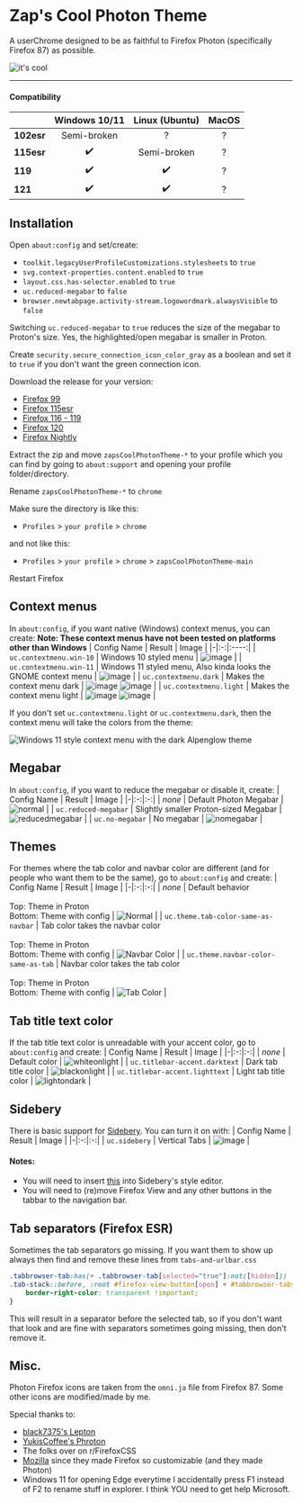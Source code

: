 # Zap's Cool Photon Theme
A userChrome designed to be as faithful to Firefox Photon (specifically Firefox 87) as possible.

![it's cool](https://github.com/zapSNH/zapsCoolPhotonTheme/assets/134786889/5b0dbcc3-78f2-497e-a949-39f0fdfa63cf)
____

#### Compatibility
| | Windows 10/11 | Linux (Ubuntu) | MacOS |
|-|:-:|:-:|:-:|
| **102esr** | Semi-broken | ? | ? |
| **115esr** | ✔️ | Semi-broken | ? |
| **119** | ✔️ | ✔️ | ? |
| **121** | ✔️ | ✔️ | ? | 
## Installation
Open `about:config` and set/create:
* `toolkit.legacyUserProfileCustomizations.stylesheets` to `true`
* `svg.context-properties.content.enabled` to `true`
* `layout.css.has-selector.enabled` to `true`
* `uc.reduced-megabar` to `false`
* `browser.newtabpage.activity-stream.logowordmark.alwaysVisible` to `false`

Switching `uc.reduced-megabar` to `true` reduces the size of the megabar to Proton's size. Yes, the highlighted/open megabar is smaller in Proton.

Create `security.secure_connection_icon_color_gray` as a boolean and set it to `true` if you don't want the green connection icon.

Download the release for your version:
* [Firefox 99](https://github.com/zapSNH/zapsCoolPhotonTheme/archive/refs/heads/archive-v99.zip)
* [Firefox 115esr](https://github.com/zapSNH/zapsCoolPhotonTheme/archive/refs/heads/115esr.zip)
* [Firefox 116 - 119](https://github.com/zapSNH/zapsCoolPhotonTheme/archive/refs/heads/119.zip)
* [Firefox 120](https://github.com/zapSNH/zapsCoolPhotonTheme/archive/refs/heads/nightly.zip)
* [Firefox Nightly](https://github.com/zapSNH/zapsCoolPhotonTheme/archive/refs/heads/nightly.zip)

Extract the zip and move `zapsCoolPhotonTheme-*` to your profile which you can find by going to `about:support` and opening your profile folder/directory.

Rename `zapsCoolPhotonTheme-*` to `chrome`


Make sure the directory is like this:
* `Profiles` > `your profile` > `chrome`

and not like this:
* `Profiles` > `your profile` > `chrome` > `zapsCoolPhotonTheme-main`

Restart Firefox

## Context menus
In `about:config`, if you want native (Windows) context menus, you can create:
**Note: These context menus have not been tested on platforms other than Windows**
| Config Name | Result | Image |
|-|:-:|:----:|
| `uc.contextmenu.win-10` | Windows 10 styled menu | ![image](https://github.com/zapSNH/zapsCoolPhotonTheme/assets/134786889/e4720c5f-ce0c-4178-9b5c-dc60844a265d) |
| `uc.contextmenu.win-11` | Windows 11 styled menu, Also kinda looks the GNOME context menu | ![image](https://github.com/zapSNH/zapsCoolPhotonTheme/assets/134786889/7c1c78bf-0b67-410a-85bf-133bdba1fce6) |
| `uc.contextmenu.dark` | Makes the context menu dark | ![image](https://github.com/zapSNH/zapsCoolPhotonTheme/assets/134786889/7c1c78bf-0b67-410a-85bf-133bdba1fce6) ![image](https://github.com/zapSNH/zapsCoolPhotonTheme/assets/134786889/e4720c5f-ce0c-4178-9b5c-dc60844a265d) |
| `uc.contextmenu.light` | Makes the context menu light | ![image](https://github.com/zapSNH/zapsCoolPhotonTheme/assets/134786889/3ee54b09-3c05-420c-9693-4fe5e76f8aa1) ![image](https://github.com/zapSNH/zapsCoolPhotonTheme/assets/134786889/e9a1f904-fe21-415e-9421-1d995edc1781) |

If you don't set `uc.contextmenu.light` or `uc.contextmenu.dark`, then the context menu will take the colors from the theme:

![Windows 11 style context menu with the dark Alpenglow theme](https://github.com/zapSNH/zapsCoolPhotonTheme/assets/134786889/09246fb9-66ab-4406-bc94-4e46157dd167)

## Megabar
In `about:config`, if you want to reduce the megabar or disable it, create:
| Config Name | Result | Image |
|-|:-:|:-:|
| _none_ | Default Photon Megabar | ![normal](https://github.com/zapSNH/zapsCoolPhotonTheme/assets/134786889/ef1bc738-28bf-439b-8c6f-68c188e8e942) |
| `uc.reduced-megabar` | Slightly smaller Proton-sized Megabar | ![reducedmegabar](https://github.com/zapSNH/zapsCoolPhotonTheme/assets/134786889/596e4445-ddee-49c9-a4b4-e58da184ea4a) |
| `uc.no-megabar` | No megabar | ![nomegabar](https://github.com/zapSNH/zapsCoolPhotonTheme/assets/134786889/a60585ff-d7fe-4ef1-af0c-09269160bc6b) |


## Themes
For themes where the tab color and navbar color are different (and for people who want them to be the same), go to `about:config` and create:
| Config Name | Result | Image |
|-|:-:|:-:|
| _none_ | Default behavior <br><br> Top: Theme in Proton <br> Bottom: Theme with config | ![Normal](https://github.com/zapSNH/zapsCoolPhotonTheme/assets/134786889/9e5023be-b76a-4ec1-bfcb-ec693490d4c6) |
| `uc.theme.tab-color-same-as-navbar` | Tab color takes the navbar color <br><br> Top: Theme in Proton <br> Bottom: Theme with config | ![Navbar Color](https://github.com/zapSNH/zapsCoolPhotonTheme/assets/134786889/10fdd8a3-895a-4c25-b485-9df1f22d62b4) |
| `uc.theme.navbar-color-same-as-tab` | Navbar color takes the tab color <br><br> Top: Theme in Proton <br> Bottom: Theme with config | ![Tab Color](https://github.com/zapSNH/zapsCoolPhotonTheme/assets/134786889/ceee4529-ca7a-48df-83d9-7ce11e7ded92) |

## Tab title text color
If the tab title text color is unreadable with your accent color, go to `about:config` and create:
| Config Name | Result | Image |
|-|:-:|:-:|
| _none_ | Default color | ![whiteonlight](https://github.com/zapSNH/zapsCoolPhotonTheme/assets/134786889/4fb2df18-8701-45fc-954e-7de875888f91) |
| `uc.titlebar-accent.darktext` | Dark tab title color | ![blackonlight](https://github.com/zapSNH/zapsCoolPhotonTheme/assets/134786889/25c46b14-fb64-4e41-814a-c32a036bf747) |
| `uc.titlebar-accent.lighttext` | Light tab title color | ![lightondark](https://github.com/zapSNH/zapsCoolPhotonTheme/assets/134786889/88f1fb0e-8f77-43d7-bd51-b62958096257) |

## Sidebery
There is basic support for [Sidebery](https://github.com/mbnuqw/sidebery). You can turn it on with:
| Config Name | Result | Image |
|-|:-:|:-:|
| `uc.sidebery` | Vertical Tabs | ![image](https://github.com/zapSNH/zapsCoolPhotonTheme/assets/134786889/e3514bd2-13d5-4eca-aee6-9415c0f8a97a) |

#### Notes:
- You will need to insert [this](https://gist.github.com/zapSNH/1ad90c69ca59dc7139d9e0454d52728f) into Sidebery's style editor.
- You will need to (re)move Firefox View and any other buttons in the tabbar to the navigation bar.

## Tab separators (Firefox ESR)
Sometimes the tab separators go missing. If you want them to show up always then find and remove these lines from `tabs-and-urlbar.css`

```css
.tabbrowser-tab:has(+ .tabbrowser-tab[selected="true"]:not([hidden])) 
.tab-stack::before, :root #firefox-view-button[open] + #tabbrowser-tabs arrowscrollbox > :first-child:not([selected="true"]) .tab-stack::after {
	border-right-color: transparent !important;
}
```

This will result in a separator before the selected tab, so if you don't want that look and are fine with separators sometimes going missing, then don't remove it.

## Misc.
Photon Firefox icons are taken from the `omni.ja` file from Firefox 87.
Some other icons are modified/made by me.

Special thanks to:
- [black7375's Lepton](https://github.com/black7375/Firefox-UI-Fix)
- [YukisCoffee's Phroton](https://github.com/YukisCoffee/phroton/)
- The folks over on r/FirefoxCSS
- [Mozilla](https://www.mozilla.org/) since they made Firefox so customizable (and they made Photon)
- Windows 11 for opening Edge everytime I accidentally press F1 instead of F2 to rename stuff in explorer. I think YOU need to get help Microsoft.
